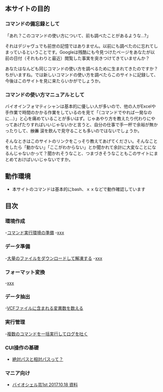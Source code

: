 ## 本サイトの目的
### コマンドの備忘録として
「あれ？このコマンドの使い方について、前も調べたことがあるような...?」

それはデジャヴュでも前世の記憶ではありません。以前にも調べたのに忘れてしまっているということです。Googleは残酷にも今見つけたページをあなたが以前の日付（それもわりと最近）閲覧した事実を突きつけてきていませんか？

あなたはなんども同じコマンドの使い方を調べるために生まれてきたのですか？ちがいますね。では新しいコマンドの使い方を調べたらこのサイトに記録して、今後はこのサイトを見に来たらいかがでしょうか。

### コマンドの使い方マニュアルとして
バイオインフォマティシャンは基本的に優しい人が多いので、他の人がExcelや手作業で時間のかかる作業をしているのを見て「（コマンドでやれば一発なのに...）」と心を痛めていることが多いはず。じゃあやり方を教えたり代わりにやってあげたりすればいいじゃないかと言うと、自分の仕事で手一杯で余裕が無かったりして、~~放置~~ 涙を飲んで見守ることも多いのではないでしょうか。

そんなときはこのサイトのリンクをこっそり教えてあげてください。そんなことをしたら「動かない」「ここがわからない」とか聞かれて余計に大変なことになるんじゃないかって？聞かれそうなこと、つまづきそうなこともこのサイトにまとめておけばいいじゃないですか。

## 動作環境
- 本サイトのコマンドは基本的にbash、ｘｘなどで動作確認しています

## 目次
### 環境作成
-[コマンド実行環境の準備](./environment.md)
-[xxx]()

### データ準備
-[大量のファイルをダウンロードして解凍する]()
-[xxx]()

### フォーマット変換
-[xxx]()

### データ抽出
-[VCFファイルに含まれる変異数を数える]()

### 実行管理
-[複数のコマンドを一括実行してログを吐く]()

### CUI操作の基礎
- [絶対パスと相対パスって？]()

### マニア向け
- [バイオシェル芸1st 2017.10.18 資料]()
